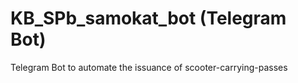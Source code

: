 # KB_SPb_samokat_bot (Telegram Bot)
Telegram Bot to automate the issuance of scooter-carrying-passes



